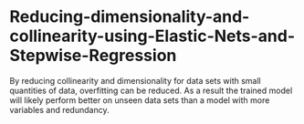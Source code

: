 # Reducing-dimensionality-and-collinearity-using-Elastic-Nets-and-Stepwise-Regression
By reducing collinearity and dimensionality for data sets with small quantities of data, overfitting can be reduced. As a result the trained model will likely perform better on unseen data sets than a model with more variables and redundancy.
